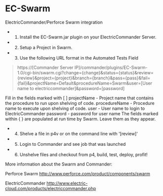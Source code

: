 EC-Swarm
========

ElectricCommander/Perforce Swarm integration

- 1. Install the EC-Swarm.jar plugin on your ElectricCommander Server.
- 2. Setup a Project in Swarm.
- 3. Use the following URL format in the Automated Tests Field

> https://[Commander Server IP]/commander/plugins/EC-Swarm-1.0/cgi-bin/swarm.cgi?change={change}&status={status}&review={review}&project={project}&branch={branch}&pass={pass}&fail={fail}&projectName=Default&procedureName=Swarm&user=[User name to electriccommander]&password=[password]

Fill in the fields marked with [ ]
projectName - Project name that contains the procedure to run upon shelving of code.
procedureName - Procedure name to execute upon shelving of code.
user - User name to login to ElectricCommander
password - password for user name
The fields marked within { } are populated at run time by Swarm. Leave them as they appear.

- 4. Shelve a file in p4v or on the command line with '[review]'
- 5. Login to Commander and see job that was launched
- 6. Unshelve files and checkout from p4, build, test, deploy, profit!

More information about the Swarm and Commander:

Perforce Swarm
http://www.perforce.com/product/components/swarm

ElectricCommander
http://www.electric-cloud.com/products/electriccommander.php